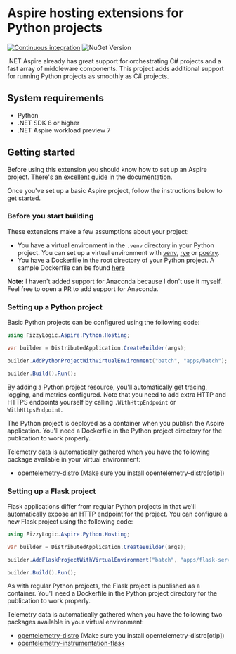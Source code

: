 # Aspire hosting extensions for Python projects

[![Continuous integration](https://github.com/wmeints/aspire-python/actions/workflows/ci.yml/badge.svg)](https://github.com/wmeints/aspire-python/actions/workflows/ci.yml)
![NuGet Version](https://img.shields.io/nuget/v/FizzyLogic.Aspire.Python.Hosting)

.NET Aspire already has great support for orchestrating C# projects and a fast array of middleware components.
This project adds additional support for running Python projects as smoothly as C# projects.

## System requirements

- Python
- .NET SDK 8 or higher
- .NET Aspire workload preview 7

## Getting started

Before using this extension you should know how to set up an Aspire project.
There's [an excellent guide](https://learn.microsoft.com/en-us/dotnet/aspire/get-started/build-your-first-aspire-app?tabs=visual-studio) in the documentation.

Once you've set up a basic Aspire project, follow the instructions below to get started.

### Before you start building

These extensions make a few assumptions about your project:

- You have a virtual environment in the `.venv` directory in your Python project. You can set up a virtual environment with
  [venv](https://docs.python.org/3/library/venv.html), [rye](https://rye-up.com) or [poetry](https://python-poetry.org/).
- You have a Dockerfile in the root directory of your Python project. A sample Dockerfile can be found [here](sample/apps/batch/Dockerfile)

**Note:** I haven't added support for Anaconda because I don't use it myself. Feel free to open a PR to add support for Anaconda.

### Setting up a Python project

Basic Python projects can be configured using the following code:

```csharp
using FizzyLogic.Aspire.Python.Hosting;

var builder = DistributedApplication.CreateBuilder(args);

builder.AddPythonProjectWithVirtualEnvironment("batch", "apps/batch");

builder.Build().Run();
```

By adding a Python project resource, you'll automatically get tracing, logging, and metrics configured.
Note that you need to add extra HTTP and HTTPS endpoints yourself by calling `.WithHttpEndpoint` or `WithHttpsEndpoint`.

The Python project is deployed as a container when you publish the Aspire application. You'll need a Dockerfile in the
Python project directory for the publication to work properly.

Telemetry data is automatically gathered when you have the following package available in your virtual
environment:

- [opentelemetry-distro](https://pypi.org/project/opentelemetry-distro/)
  (Make sure you install opentelemetry-distro\[otlp\])

### Setting up a Flask project

Flask applications differ from regular Python projects in that we'll automatically expose an HTTP endpoint for the project.
You can configure a new Flask project using the following code:

```csharp
using FizzyLogic.Aspire.Python.Hosting;

var builder = DistributedApplication.CreateBuilder(args);

builder.AddFlaskProjectWithVirtualEnvironment("batch", "apps/flask-service");

builder.Build().Run();
```

As with regular Python projects, the Flask project is published as a container. You'll need a Dockerfile in the Python
project directory for the publication to work properly.

Telemetry data is automatically gathered when you have the following two packages available in your virtual
environment:

- [opentelemetry-distro](https://pypi.org/project/opentelemetry-distro/)
  (Make sure you install opentelemetry-distro\[otlp\])
- [opentelemetry-instrumentation-flask](https://pypi.org/project/opentelemetry-instrumentation-flask/)
